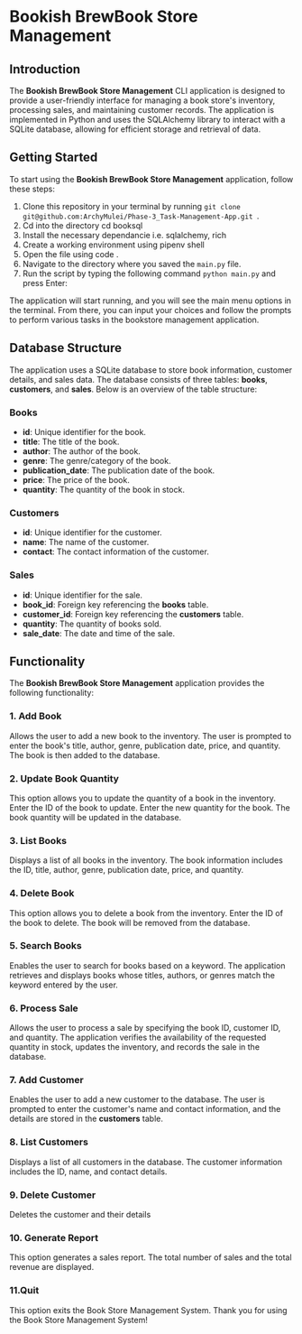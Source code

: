 # Bookish BrewBook Store Management 

## Introduction
The **Bookish BrewBook Store Management** CLI application is designed to provide a user-friendly interface for managing a book store's inventory, processing sales, and maintaining customer records. The application is implemented in Python and uses the SQLAlchemy library to interact with a SQLite database, allowing for efficient storage and retrieval of data.

## Getting Started
To start using the **Bookish BrewBook Store Management** application, follow these steps:

1. Clone this repository in your terminal by running `git clone git@github.com:ArchyMulei/Phase-3_Task-Management-App.git
`.
2. Cd into the directory cd booksql
3. Install the necessary dependancie i.e. sqlalchemy, rich
4. Create a working environment using pipenv shell
5. Open the file using code .
2. Navigate to the directory where you saved the `main.py` file.
3. Run the script by typing the following command `python main.py` and press Enter:


The application will start running, and you will see the main menu options in the terminal. From there, you can input your choices and follow the prompts to perform various tasks in the bookstore management application.

## Database Structure
The application uses a SQLite database to store book information, customer details, and sales data. The database consists of three tables: **books**, **customers**, and **sales**. Below is an overview of the table structure:

### Books
- **id**: Unique identifier for the book.
- **title**: The title of the book.
- **author**: The author of the book.
- **genre**: The genre/category of the book.
- **publication_date**: The publication date of the book.
- **price**: The price of the book.
- **quantity**: The quantity of the book in stock.

### Customers
- **id**: Unique identifier for the customer.
- **name**: The name of the customer.
- **contact**: The contact information of the customer.

### Sales
- **id**: Unique identifier for the sale.
- **book_id**: Foreign key referencing the **books** table.
- **customer_id**: Foreign key referencing the **customers** table.
- **quantity**: The quantity of books sold.
- **sale_date**: The date and time of the sale.

## Functionality
The **Bookish BrewBook Store Management** application provides the following functionality:

### 1. Add Book
Allows the user to add a new book to the inventory. The user is prompted to enter the book's title, author, genre, publication date, price, and quantity. The book is then added to the database.

### 2. Update Book Quantity
This option allows you to update the quantity of a book in the inventory.
Enter the ID of the book to update.
Enter the new quantity for the book.
The book quantity will be updated in the database.
### 3. List Books
Displays a list of all books in the inventory. The book information includes the ID, title, author, genre, publication date, price, and quantity.

### 4. Delete Book
This option allows you to delete a book from the inventory.
Enter the ID of the book to delete.
The book will be removed from the database.
### 5. Search Books
Enables the user to search for books based on a keyword. The application retrieves and displays books whose titles, authors, or genres match the keyword entered by the user.

### 6. Process Sale
Allows the user to process a sale by specifying the book ID, customer ID, and quantity. The application verifies the availability of the requested quantity in stock, updates the inventory, and records the sale in the database.

### 7. Add Customer
Enables the user to add a new customer to the database. The user is prompted to enter the customer's name and contact information, and the details are stored in the **customers** table.

### 8. List Customers
Displays a list of all customers in the database. The customer information includes the ID, name, and contact details.

### 9. Delete Customer
Deletes the customer and their details

### 10. Generate Report
This option generates a sales report.
The total number of sales and the total revenue are displayed.
### 11.Quit
This option exits the Book Store Management System.
Thank you for using the Book Store Management System!
